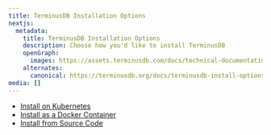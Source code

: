 ```yaml
---
title: TerminusDB Installation Options
nextjs:
  metadata:
    title: TerminusDB Installation Options
    description: Choose how you'd like to install TerminusDB
    openGraph:
      images: https://assets.terminusdb.com/docs/technical-documentation-terminuscms-og.png
    alternates:
      canonical: https://terminusdb.org/docs/terminusdb-install-options/
media: []
---
```


* [Install on Kubernetes](/docs/install-on-kubernetes/)
* [Install as a Docker Container](/docs/install-terminusdb-as-a-docker-container/)
* [Install from Source Code](/docs/install-terminusdb-from-source-code/)